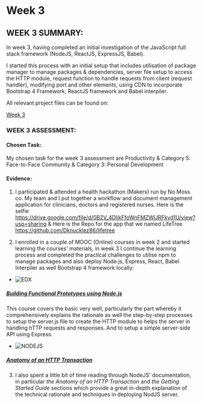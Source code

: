 # Week 3

## WEEK 3 SUMMARY:

In week 3, having completed an initial investigation of the JavaScript full stack framework (NodeJS, ReactJS, ExpressJS, Babel). 

I started this process with an initial setup that includes utilisation of package manager to manage packages & dependencies, server file setup to access the HTTP module, request function to handle requests from client (request handler), modifying port and other elements, using CDN to incorporate  Bootstrap 4 Framework, ReactJS framework and Babel interpiler.  

All relevant project files can be found on:

[Week 3](https://github.com/Dknucklez86/aip/tree/master/week3)

### WEEK 3 ASSESSMENT:

#### Chosen Task:

My chosen task for the week 3 assessment are Productivity & Category 5: Face-to-Face Community & Category 3: Personal Development
#### Evidence:

1. I participated & attended a health hackathon (Makers) run by No Moss co. My team and I put together a workflow and document management application for clinicians, doctors and registered nurses. Here is the selfie https://drive.google.com/file/d/0B2V_4DIikFfoWnFMZWlJRFkyd1U/view?usp=sharing & Here is the Repo for the app that we named LifeTree https://github.com/Dknucklez86/lifetree

2. I enrolled in a couple of MOOC (Online) courses in week 2 and started learning the courses' materials, in week 3 I continue the learning process and completed the practical challenges to utilise npm to manage packages and also deploy Node.js, Express, React, Babel Interpiler as well Bootstrap 4 framework locally:

* ![EDX](https://www.edx.org/sites/default/files/mediakit/image/thumb/edx_logo_200x200.png) 
##### [Building Functional Prototypes using Node.js](https://www.edx.org/course/building-functional-prototypes-using-microsoft-dev280x)

This course covers the basic very well, particularly the part whereby it comprehensively explains the rationale as well the step-by-step processes to setup the server.js file to create the HTTP module to helps the server in handling hTTP requests and responses. And to setup a simple server-side API using Express.

* ![NODEJS](https://nodeblog.files.wordpress.com/2011/07/nodejs.png)
##### [Anatomy of an HTTP Transaction](https://nodejs.org/en/docs/guides/anatomy-of-an-http-transaction/)

3. I also spent a little bit of time reading through NodeJS' documentation, in particular *the Anatomy of an HTTP Transaction* and *the Getting Started Guide* sections which provide a great in-depth explanation of the technical rationale and techniques in deploying NodJS server.

